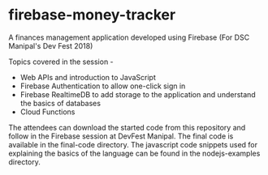 # firebase-money-tracker
A finances management application developed using Firebase (For DSC Manipal's Dev Fest 2018)

Topics covered in the session - 
- Web APIs and introduction to JavaScript
- Firebase Authentication to allow one-click sign in
- Firebase RealtimeDB to add storage to the application and understand the basics of databases
- Cloud Functions

The attendees can download the started code from this repository and follow in the Firebase session at DevFest Manipal. The final code is available in the final-code directory. The javascript code snippets used for explaining the basics of the language can be found in the nodejs-examples directory.
